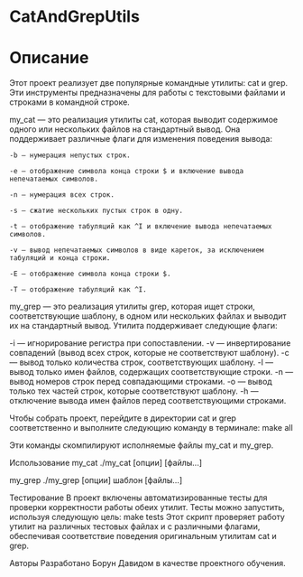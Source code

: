 # CatAndGrepUtils

# Описание
Этот проект реализует две популярные командные утилиты: cat и grep. Эти инструменты предназначены для работы с текстовыми файлами и строками в командной строке.

my_cat — это реализация утилиты cat, которая выводит содержимое одного или нескольких файлов на стандартный вывод. Она поддерживает различные флаги для изменения поведения вывода:

    -b — нумерация непустых строк.

    -e — отображение символа конца строки $ и включение вывода непечатаемых символов.

    -n — нумерация всех строк.

    -s — сжатие нескольких пустых строк в одну.

    -t — отображение табуляций как ^I и включение вывода непечатаемых символов.

    -v — вывод непечатаемых символов в виде кареток, за исключением табуляций и конца строки.

    -E — отображение символа конца строки $.

    -T — отображение табуляций как ^I.
    
my_grep — это реализация утилиты grep, которая ищет строки, соответствующие шаблону, в одном или нескольких файлах и выводит их на стандартный вывод. Утилита поддерживает следующие флаги:

-i — игнорирование регистра при сопоставлении.
-v — инвертирование совпадений (вывод всех строк, которые не соответствуют шаблону).
-c — вывод только количества строк, соответствующих шаблону.
-l — вывод только имен файлов, содержащих соответствующие строки.
-n — вывод номеров строк перед совпадающими строками.
-o — вывод только тех частей строк, которые соответствуют шаблону.
-h — отключение вывода имен файлов перед соответствующими строками.

Чтобы собрать проект, перейдите в директории cat и grep соответственно и выполните следующию команду в терминале:
 make all

Эти команды скомпилируют исполняемые файлы my_cat и my_grep.

Использование
my_cat
    ./my_cat [опции] [файлы...]

my_grep
    ./my_grep [опции] шаблон [файлы...]

Тестирование
В проект включены автоматизированные тесты для проверки корректности работы обеих утилит. Тесты можно запустить, используя следующую цель:
    make tests
Этот скрипт проверяет работу утилит на различных тестовых файлах и с различными флагами, обеспечивая соответствие поведения оригинальным утилитам cat и grep.
    
Авторы
Разработано Борун Давидом в качестве проектного обучения.